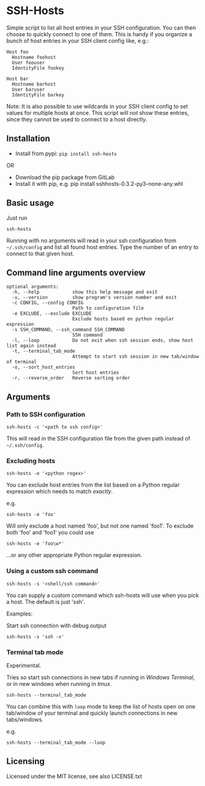 # SSH-Hosts

Simple script to list all host entries in your SSH configuration. You can then choose to quickly connect to one of them. This is handy if you organize a bunch of host entries in your SSH client config like, e.g.:

```
Host foo
  Hostname foohost
  User foouser
  IdentityFile fookey

Host bar
  Hostname barhost
  User baruser
  IdentityFile barkey
```

Note: It is also possible to use wildcards in your SSH client config to set values for multiple hosts at once. This script will *not* show these entries, since they cannot be used to connect to a host directly.

## Installation

  * Install from pypi: ```pip install ssh-hosts```

  OR

  * Download the pip package from GitLab
  * Install it with pip, e.g. pip install sshhosts-0.3.2-py3-none-any.whl

## Basic usage

Just run
```
ssh-hosts
```
Running with no arguments will read in your ssh configuration from ```~/.ssh/config``` and list all found host entries. Type the number of an entry to connect to that given host.

## Command line arguments overview

```
optional arguments:
  -h, --help            show this help message and exit
  -v, --version         show program's version number and exit
  -c CONFIG, --config CONFIG
                        Path to configuration file
  -e EXCLUDE, --exclude EXCLUDE
                        Exclude hosts based on python regular expression
  -s SSH_COMMAND, --ssh_command SSH_COMMAND
                        SSH command
  -l, --loop            Do not exit when ssh session ends, show host list again instead
  -t, --terminal_tab_mode
                        Attempt to start ssh session in new tab/window of terminal
  -o, --sort_host_entries
                        Sort host entries
  -r, --reverse_order   Reverse sorting order
```

## Arguments

### Path to SSH configuration

```
ssh-hosts -c '<path to ssh config>'
```
This will read in the SSH configuration file from the given path instead of ```~/.ssh/config```.


### Excluding hosts

```
ssh-hosts -e '<python regex>'
```
You can exclude host entries from the list based on a Python regular expression which needs to match *exactly*.

e.g.
```
ssh-hosts -e 'foo'
```
Will only exclude a host named 'foo', but not one named 'foo1'. To exclude both 'foo' and 'foo1' you could use

```
ssh-hosts -e 'foo\w*'
```

...or any other appropriate Python regular expression.

### Using a custom ssh command

```
ssh-hosts -s '<shell/ssh command>'
```

You can supply a custom command which ssh-hosts will use when you pick a host. The default is just 'ssh'.

Examples:

Start ssh connection with debug output
```
ssh-hosts -s 'ssh -v'
```

### Terminal tab mode

Experimental.

Tries so start ssh connections in new tabs if running in *Windows Terminal*, or in new windows when running in *tmux*.

```
ssh-hosts --terminal_tab_mode
```

You can combine this with ```loop``` mode to keep the list of hosts open on one tab/window of your terminal and quickly launch connections in new tabs/windows.

e.g.
```
ssh-hosts --terminal_tab_mode --loop
```

## Licensing

Licensed under the MIT license, see also LICENSE.txt
